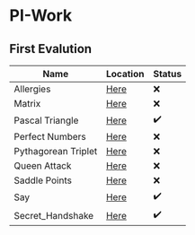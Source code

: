 # PI-Work

## First Evalution

|Name                |Location                      |Status                |
|---                 |---                           |---                   |
|Allergies           |[Here](./Allergies)           |:x:                   |
|Matrix              |[Here](./Matrix)              |:x:                   |
|Pascal Triangle     |[Here](./Pascal_Triangle)     |:heavy_check_mark:    |
|Perfect Numbers     |[Here](./Perfect_Numbers)     |:x:                   |
|Pythagorean Triplet |[Here](./Pythagorean_Triplet) |:x:                   |
|Queen Attack        |[Here](./Queen_Attack)        |:x:                   |
|Saddle Points       |[Here](./Saddle_Points)       |:x:                   |
|Say                 |[Here](./Say)                 |:heavy_check_mark:    |
|Secret_Handshake    |[Here](./Secret_Handshake)    |:heavy_check_mark:    |
